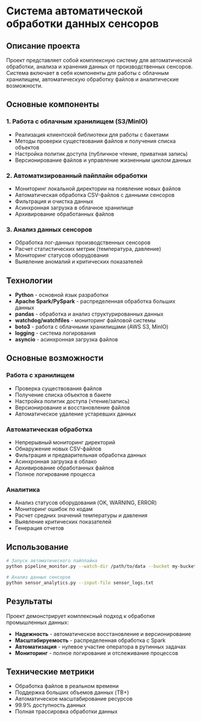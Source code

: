 # Система автоматической обработки данных сенсоров

## Описание проекта

Проект представляет собой комплексную систему для автоматической обработки, анализа и хранения данных от производственных сенсоров. Система включает в себя компоненты для работы с облачным хранилищем, автоматическую обработку файлов и аналитические возможности.

## Основные компоненты

### 1. Работа с облачным хранилищем (S3/MinIO)
- Реализация клиентской библиотеки для работы с бакетами
- Методы проверки существования файлов и получения списка объектов
- Настройка политик доступа (публичное чтение, приватная запись)
- Версионирование файлов и управление жизненным циклом данных

### 2. Автоматизированный пайплайн обработки
- Мониторинг локальной директории на появление новых файлов
- Автоматическая обработка CSV-файлов с данными сенсоров
- Фильтрация и очистка данных
- Асинхронная загрузка в облачное хранилище
- Архивирование обработанных файлов

### 3. Анализ данных сенсоров
- Обработка лог-данных производственных сенсоров
- Расчет статистических метрик (температура, давление)
- Мониторинг статусов оборудования
- Выявление аномалий и критических показателей

## Технологии

- **Python** - основной язык разработки
- **Apache Spark/PySpark** - распределенная обработка больших данных
- **pandas** - обработка и анализ структурированных данных
- **watchdog/watchfiles** - мониторинг файловой системы
- **boto3** - работа с облачными хранилищами (AWS S3, MinIO)
- **logging** - система логирования
- **asyncio** - асинхронная загрузка файлов

## Основные возможности

### Работа с хранилищем
- Проверка существования файлов
- Получение списка объектов в бакете
- Настройка политик доступа (чтение/запись)
- Версионирование и восстановление файлов
- Автоматическое удаление устаревших данных

### Автоматическая обработка
- Непрерывный мониторинг директорий
- Обнаружение новых CSV-файлов
- Фильтрация и предварительная обработка данных
- Асинхронная загрузка в облако
- Архивирование обработанных файлов
- Полное логирование процесса

### Аналитика
- Анализ статусов оборудования (OK, WARNING, ERROR)
- Мониторинг ошибок по кодам
- Расчет средних значений температуры и давления
- Выявление критических показателей
- Генерация отчетов

## Использование

```bash
# Запуск автоматического пайплайна
python pipeline_monitor.py --watch-dir /path/to/data --bucket my-bucket

# Анализ данных сенсоров
python sensor_analytics.py --input-file sensor_logs.txt
```

## Результаты

Проект демонстрирует комплексный подход к обработке промышленных данных:
- **Надежность** - автоматическое восстановление и версионирование
- **Масштабируемость** - распределенная обработка с Spark
- **Автоматизация** - нулевое участие оператора в рутинных задачах
- **Мониторинг** - полное логирование и отслеживание процессов

## Технические метрики

- Обработка файлов в реальном времени
- Поддержка больших объемов данных (TB+)
- Автоматическое масштабирование ресурсов
- 99.9% доступность данных
- Полная трассировка обработки данных
